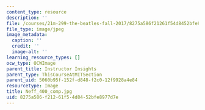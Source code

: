 ```yaml
---
content_type: resource
description: ''
file: /courses/21m-299-the-beatles-fall-2017/8275a586f21261f54d8452bfe8977d7e_Neff_400_comp.jpg
file_type: image/jpeg
image_metadata:
  caption: ''
  credit: ''
  image-alt: ''
learning_resource_types: []
ocw_type: OCWImage
parent_title: Instructor Insights
parent_type: ThisCourseAtMITSection
parent_uid: 5060b95f-152f-d848-f2c0-12f9928a4e84
resourcetype: Image
title: Neff_400_comp.jpg
uid: 8275a586-f212-61f5-4d84-52bfe8977d7e
---
```

